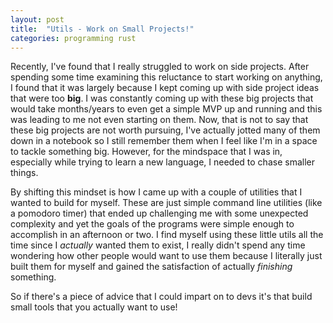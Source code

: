 ```yaml
---
layout: post
title:  "Utils - Work on Small Projects!"
categories: programming rust
---
```


Recently, I've found that I really struggled to work on side projects. After spending some time examining this reluctance to start working on anything, I found that it was largely because I kept coming up with side project ideas that were too **big**. I was constantly coming up with these big projects that would take months/years to even get a simple MVP up and running and this was leading to me not even starting on them. Now, that is not to say that these big projects are not worth pursuing, I've actually jotted many of them down in a notebook so I still remember them when I feel like I'm in a space to tackle something big. However, for the mindspace that I was in, especially while trying to learn a new language, I needed to chase smaller things.


By shifting this mindset is how I came up with a couple of utilities that I wanted to build for myself. These are just simple command line utilities (like a pomodoro timer) that ended up challenging me with some unexpected complexity and yet the goals of the programs were simple enough to accomplish in an afternoon or two. I find myself using these little utils all the time since I *actually* wanted them to exist, I really didn't spend any time wondering how other people would want to use them because I literally just built them for myself and gained the satisfaction of actually *finishing* something.


So if there's a piece of advice that I could impart on to devs it's that build small tools that you actually want to use!
